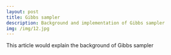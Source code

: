 ```yaml
---
layout: post
title: Gibbs sampler
description: Background and implementation of Gibbs sampler
img: /img/12.jpg
---
```


This article would explain the background of Gibbs sampler

